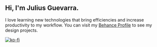 ## Hi, I'm Julius Guevarra.

I love learning new technologies that 
bring efficiencies and increase productivity to my workflow.
You can visit my [Behance Profile](https://behance.net/jgudo/) to see my design projects.

[![ko-fi](https://ko-fi.com/img/githubbutton_sm.svg)](https://ko-fi.com/K3K23XX3D)
